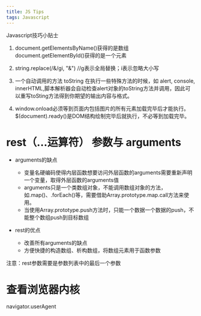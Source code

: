 ```yaml
---
title: JS Tips
tags: Javascript
---
```


Javascript技巧小贴士

<!--more-->

1. document.getElementsByName()获得的是数组  
   document.getElementById()获得的是一个元素

2. string.replace(/&/gi, "&amp;") //g表示全局替换；i表示忽略大小写

3. 一个自动调用的方法 toString
在执行一些特殊方法的时候，如 alert, console, innerHTML,脚本解析器会自动检查alert对象的toString方法并调用，因此可以重写toSting方法得到你期望的输出内容与格式。

4. window.onload必须等到页面内包括图片的所有元素加载完毕后才能执行。 
$(document).ready()是DOM结构绘制完毕后就执行，不必等到加载完毕。   

# rest（...运算符） 参数与 arguments

- arguments的缺点
  
  - 变量名硬编码使得内层函数想要访问外层函数的arguments需要重新声明一个变量，取得外层函数的arguments值
  - arguments只是一个类数组对象，不能调用数组对象的方法，如.map()、.forEach()等，需要借助Array.prototype.map.call方法来使用。
  - 当使用Array.prototype.push方法时，只能一个数据一个数据的push，不能整个数组push到目标数组

- rest的优点

  - 改善所有arguments的缺点
  - 方便快捷的构造数组、析构数组，将数组元素用于函数参数

注意：rest参数需要是参数列表中的最后一个参数

# 查看浏览器内核

navigator.userAgent

